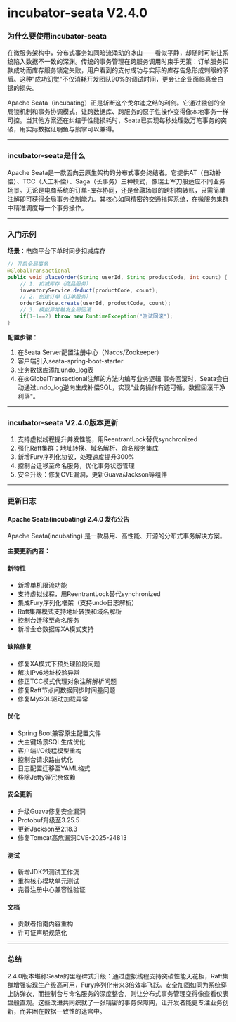 # incubator-seata V2.4.0
### 为什么要使用incubator-seata  
在微服务架构中，分布式事务如同暗流涌动的冰山——看似平静，却随时可能让系统陷入数据不一致的深渊。传统的事务管理在跨服务调用时束手无策：订单服务扣款成功而库存服务锁定失败，用户看到的支付成功与实际的库存告急形成刺眼的矛盾。这种"成功幻觉"不仅消耗开发团队90%的调试时间，更会让企业面临真金白银的损失。  

Apache Seata（incubating）正是斩断这个戈尔迪之结的利剑。它通过独创的全局锁机制和事务协调模式，让跨数据库、跨服务的原子性操作变得像本地事务一样可控。当其他方案还在纠结于性能损耗时，Seata已实现每秒处理数万笔事务的突破，用实际数据证明鱼与熊掌可以兼得。

---

### incubator-seata是什么  
Apache Seata是一款面向云原生架构的分布式事务终结者。它提供AT（自动补偿）、TCC（人工补偿）、Saga（长事务）三种模式，像瑞士军刀般适应不同业务场景。无论是电商系统的订单-库存协同，还是金融场景的跨机构转账，只需简单注解即可获得全局事务控制能力。其核心如同精密的交通指挥系统，在微服务集群中精准调度每一个事务操作。

---

### 入门示例  
**场景**：电商平台下单时同步扣减库存  
```java
// 开启全局事务
@GlobalTransactional
public void placeOrder(String userId, String productCode, int count) {
    // 1. 扣减库存（商品服务）
    inventoryService.deduct(productCode, count);
    // 2. 创建订单（订单服务）
    orderService.create(userId, productCode, count);
    // 3. 模拟异常触发全局回滚
    if(1+1==2) throw new RuntimeException("测试回滚");
}
```
**配置步骤**：
1. 在Seata Server配置注册中心（Nacos/Zookeeper）
2. 客户端引入seata-spring-boot-starter
3. 业务数据库添加undo_log表
4. 在@GlobalTransactional注解的方法内编写业务逻辑
事务回滚时，Seata会自动通过undo_log逆向生成补偿SQL，实现"业务操作有迹可循，数据回滚干净利落"。

---

### incubator-seata V2.4.0版本更新  
1. 支持虚拟线程提升并发性能，用ReentrantLock替代synchronized  
2. 强化Raft集群：地址转换、域名解析、命名服务集成  
3. 新增Fury序列化协议，处理速度提升300%  
4. 控制台迁移至命名服务，优化事务状态管理  
5. 安全升级：修复CVE漏洞，更新Guava/Jackson等组件  

---

### 更新日志

#### Apache Seata(incubating) 2.4.0 发布公告
Apache Seata(incubating) 是一款易用、高性能、开源的分布式事务解决方案。

**主要更新内容：**

#### 新特性
- 新增单机限流功能
- 支持虚拟线程，用ReentrantLock替代synchronized
- 集成Fury序列化框架（支持undo日志解析）
- Raft集群模式支持地址转换和域名解析
- 控制台迁移至命名服务
- 新增金仓数据库XA模式支持

#### 缺陷修复
- 修复XA模式下预处理阶段问题
- 解决IPv6地址校验异常
- 修正TCC模式代理对象注解解析问题
- 修复Raft节点间数据同步时间差问题
- 修复MySQL驱动加载异常

#### 优化
- Spring Boot兼容原生配置文件
- 大主键场景SQL生成优化
- 客户端I/O线程模型重构
- 控制台请求路由优化
- 日志配置迁移至YAML格式
- 移除Jetty等冗余依赖

#### 安全更新
- 升级Guava修复安全漏洞
- Protobuf升级至3.25.5
- 更新Jackson至2.18.3
- 修复Tomcat高危漏洞CVE-2025-24813

#### 测试
- 新增JDK21测试工作流
- 重构核心模块单元测试
- 完善注册中心兼容性验证

#### 文档
- 贡献者指南内容重构
- 许可证声明规范化

---

### 总结  
2.4.0版本堪称Seata的里程碑式升级：通过虚拟线程支持突破性能天花板，Raft集群增强实现生产级高可用，Fury序列化带来3倍效率飞跃。安全加固如同为系统穿上防弹衣，而控制台与命名服务的深度整合，则让分布式事务管理变得像查看仪表盘般直观。这些改进共同织就了一张精密的事务保障网，让开发者能更专注业务创新，而非困在数据一致性的迷宫中。